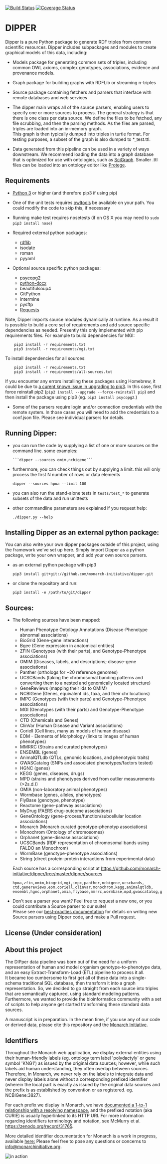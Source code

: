 [![Build Status](https://travis-ci.org/monarch-initiative/dipper.svg?branch=master)](https://travis-ci.org/monarch-initiative/dipper)
[![Coverage Status](https://coveralls.io/repos/monarch-initiative/dipper/badge.svg)](https://coveralls.io/r/monarch-initiative/dipper)

# DIPPER

Dipper is a pure Python package to generate RDF triples from common scientific resources.
Dipper includes subpackages and modules to create graphical models of this data, including:

* Models package for generating common sets of triples, including common OWL axioms, complex genotypes, associations, evidence and provenance models.
* Graph package for building graphs with RDFLib or streaming n-triples
* Source package containing fetchers and parsers that interface with remote databases and web services


* The dipper main wraps all of the source parsers, enabling users to specify one or more sources to process. 
The general strategy is that there is one class per data source.  We define the files to be fetched,
any file scrubbing, and then the parsing methods.  As the files are parsed, triples are loaded into an in-memory graph.  
This graph is then typically dumped into triples in turtle format.  For testing purposes,
 a subset of the graph is also dumped to *_test.ttl.
* Data generated from this pipeline can be used in a variety of ways downstream.  We recommend
loading the data into a graph database that is optimized for use with ontologies, such as 
[SciGraph](https://github.com/SciGraph).  Smaller .ttl files can be loaded into an ontology editor 
like [Protege](http://protege.stanford.edu/).

## Requirements
* [Python 3](https://www.python.org/downloads/) or higher (and therefore pip3 if using pip)
* One of the unit tests requires
[owltools](https://github.com/owlcollab/owltools) be available on your path.  You could modify
the code to skip this, if necessary
* Running make test requires nosetests (if on OS X you may need to `sudo pip3 install nose`)

* Required external python packages:
    * [rdflib](https://pypi.python.org/pypi/rdflib)
    * isodate
    * roman
    * pyyaml

    
* Optional source specific python packages:
    * [psycopg2](http://initd.org/psycopg/)
    * [python-docx](https://github.com/python-openxml/python-docx)
    * beautifulsoup4
    * GitPython
    * intermine
    * pysftp
    * [Requests](http://requests.readthedocs.org/en/master/)
    
Note, Dipper imports source modules dynamically at runtime.  As a result it is possible to build a core set
of requirements and add source specific dependencies as needed.  Presently this only implemented with pip requirements
files. For example to build dependencies for MGI:

        pip3 install -r requirements.txt
        pip3 install -r requirements/mgi.txt

To install dependencies for all sources:

        pip3 install -r requirements.txt
        pip3 install -r requirements/all-sources.txt
    
If you encounter any errors installing these packages using Homebrew, it could be due to [a curent known issue in upgrading to  pip3](https://github.com/Homebrew/homebrew/issues/25752). In this case, first force reinstall pip2 (````pip2 install --upgrade --force-reinstall pip````) and then install the package using pip3 (eg. ````pip3 install psycopg2````.)


* Some of the parsers require login and/or connection credentials with the remote system.  In those cases
 you will need to add the credentials to a conf.json file.  Please see individual parsers for details.   

## Running Dipper:
* you can run the code by supplying a list of one or more sources on the command line.  some examples:

      ```dipper --sources omim,ncbigene```

* furthermore, you can check things out by supplying a limit.  this will only process the
first N number of rows or data elements

    ```dipper --sources hpoa --limit 100```

* you can also run the stand-alone tests in ```tests/test_*``` to generate subsets of the data and run unittests
* other commandline parameters are explained if you request help:

    ```./dipper.py --help```

## Installing Dipper as an external python package:
You can also write your own dipper packages outside of this project, using the framework we've set up here.  Simply
import Dipper as a python package, write your own wrapper, and add your own source parsers.
* as an external python package with pip3

    ```pip3 install git+git://github.com/monarch-initiative/dipper.git```

* or clone the repository and run:

    ```pip3 install -e /path/to/git/dipper```

## Sources:
* The following sources have been mapped:
    * Human Phenotype Ontology Annotations (Disease-Phenotype abnormal associations)
    * BioGrid (Gene-gene interactions)
    * Bgee (Gene expression in anatomical entities)
    * ZFIN (Genotypes (with their parts), and Genotype-Phenotype associations)
    * OMIM (Diseases, labels, and descriptions; disease-gene associations)
    * Panther (orthologs for ~20 reference genomes)
    * UCSCBands (taking the chromosomal banding patterns and converting them to a nested and genomically located structure)
    * GeneReviews (mapping their ids to OMIM)
    * NCBIGene (Genes, equivalent ids, taxa, and their chr locations)
    * IMPC (Genotypes (with their parts) and Genotype-Phenotype associations)
    * MGI (Genotypes (with their parts) and Genotype-Phenotype associations)
    * CTD (Chemicals and Genes)
    * ClinVar (Human Disease and Variant associations)
    * Coriell (Cell lines, many as models of human disease)
    * EOM - Elements of Morphology (links to images of human phenotypes)
    * MMRRC (Strains and curated phenotypes)
    * ENSEMBL (genes)
    * AnimalQTLdb (QTLs, genomic locations, and phenotypic traits)
    * GWASCatalog (SNPs and associated phenotypes/factors tested)
    * HGNC (genes)
    * KEGG (genes, diseases, drugs)
    * MPD (strains and phenotypes derived from outlier measurements (>2s.d.))
    * OMIA (non-laboratory animal phenotypes)
    * Wormbase (genes, alleles, phenotypes)
    * FlyBase (genotype, phenotype)
    * Reactome (gene-pathway associations)
    * MyDrug (FAERS drug-outcome associations)
    * GeneOntology (gene-process/function/subcellular location associations)
    * Monarch (Monarch curated genotype-phenotyp associations)
    * Monochrom (Ontology of chromosomes)
    * Orphanet (gene-disease associations)
    * UCSCBands (RDF representation of chromosomal bands using FALDO an Monochrom)
    * WormBase (genotype-phenotype associations)
    * String (direct protein-protein interactions from experimental data)
    
    Each source has a corresponding script at https://github.com/monarch-initiative/dipper/tree/master/dipper/sources

   ```
   hpoa,zfin,omim,biogrid,mgi,impc,panther,ncbigene,ucscbands,
   ctd,genereviews,eom,coriell,clinvar,monochrom,kegg,animalqtldb,
   ensembl,hgnc,orphanet,omia,flybase,mmrrc,wormbase,mpd,gwascatalog,go
   ``` 
* Don't see a parser you want?  Feel free to request a new one, or you could contribute a Source parser to our suite!  
Please see our [best-practies documentation](sources/README.md) for details on writing new Source parsers 
using Dipper code, and make a Pull request.  

## License (Under consideration)

## About this project
The DIPper data pipeline was born out of the need for a uniform representation of human and model organism
genotype-to-phenotype data, and an easy Extract-Transform-Load (ETL) pipeline to process it all.  
It became too cumbersome to first get all of these data into a single-schema traditional SQL database, 
then transform it into a graph representation.  So, we decided to go straight from each source into triples that 
are semantically captured, using standard modeling patterns.  
Furthermore, we wanted to provide the bioinformatics community with a set of scripts to help anyone 
get started transforming these standard data sources. 

A manuscript is in preparation.  In the mean time, if you use any of our code or derived data, please cite 
this repository and the [Monarch Initiative](https://monarchinitiative.org).

## Identifiers
Throughout the Monarch web application, we display external entities using their human-friendly labels
(eg. ontology term label 'polydactyly' or gene symbol 'KNG1') as issued by the original data sources;
however, while such labels aid human understanding, they often overlap between sources.
Therefore, in Monarch, we never rely on the labels to integrate data and never display labels alone without a
corresponding prefixed identifier (wherein the local part is exactly as issued by the original data sources and the
prefix is as established by convention or as registered. eg. NCBIGene:3827).

For each prefix we display in Monarch, we have [documented a 1-to-1 relationship with a resolving namespace](https://github.com/monarch-initiative/dipper/blob/master/dipper/curie_map.yaml),
and the prefixed notation (aka CURIE) is usually hyperlinked to its HTTP URI.
For more information regarding identifiers terminology and notation, see McMurry et al. https://zenodo.org/record/31765.

More detailed identifier documentation for Monarch is a work in progress, available [here:](https://docs.google.com/document/d/1jJHM0c358T5h2W2qLbpm9fGNcOsTSfhMPmmXQhI8n9Q/edit)
Please feel free to pose any questions or concerns to info@monarchinitiative.org.


![in action](https://github.com/monarch-initiative/dipper/blob/master/docs/curies-and-uris-in-action.png)


